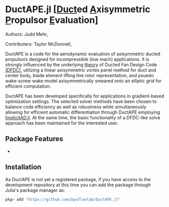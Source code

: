 # DuctAPE.jl [[Duct](#)ed [A](#)xisymmetric [P](#)ropulsor [E](#)valuation]

Authors: Judd Mehr,

Contributers: Taylor McDonnell,

DuctAPE is a code for the aerodynamic evaluation of axisymmetric ducted propulsors designed for incompressible (low mach) applications.
It is strongly influenced by the underlying [theory](https://web.mit.edu/drela/Public/web/dfdc/DFDCtheory12-31.pdf) of Ducted Fan Design Code [(DFDC)](https://web.mit.edu/drela/Public/web/dfdc/), utilizing a linear axisymmetric vortex panel method for duct and center body, blade element lifting line rotor representation, and psuedo wake-screw wake model axisymmetrically smeared onto an elliptic grid for efficient computation.

DuctAPE has been developed specifically for applications in gradient-based optimization settings.
The selected solver methods have been chosen to balance code efficiency as well as robustness while simultaneously allowing for efficient automatic differentiation through DuctAPE employing [ImplicitAD.jl](https://flow.byu.edu/ImplicitAD.jl/dev/).
At the same time, the basic functionality of a DFDC-like solve approach has been maintained for the interested user.

## Package Features

-

## Installation

As DuctAPE is not yet a registered package, if you have access to the development repository at this time you can add the package through Julia's package manager as:

```julia
pkg> add "https://github.com/byuflowlab/DuctAPE.jl"
```
